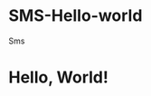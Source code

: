 # SMS-Hello-world
Sms
<!DOCTYPE html>

<html>
    <head>
        <meta http-equiv="CONTENT-TYPE" content="text/html; charset=UTF-8">
        <link rel="stylesheet" href="styles/style.css"/>
        <title>Hello, World!</title>
    </head>
    <body>
        <h1>
            Hello, World!
        </h1>
    </body>
</html>
<?xml version='1.0' encoding='UTF-8' standalone='yes' ?>
<!--File Created By SMS Backup & Restore v10.06.120 on 10/05/2020 00:44:10-->
<calls count="17" backup_set="f2af4b69-14dd-4f82-9d15-be4850b0f13d" backup_date="1589048050608">
			  <call number="09266237511" duration="1363" date="1588926536236" type="1" presentation="1" subscription_id="89950101523843104927" post_dial_digits="" subscription_component_name="com.android.phone/com.android.services.telephony.TelephonyConnecti	onService	
